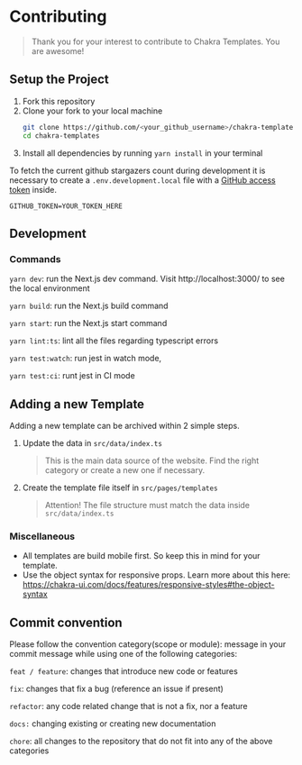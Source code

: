 # Contributing

> Thank you for your interest to contribute to Chakra Templates. You are awesome!

## Setup the Project

1. Fork this repository
1. Clone your fork to your local machine
   ```bash
   git clone https://github.com/<your_github_username>/chakra-templates.git
   cd chakra-templates
   ```
1. Install all dependencies by running `yarn install` in your terminal

To fetch the current github stargazers count during development it is necessary to create a `.env.development.local` file with a [GitHub
access token](https://github.com/settings/tokens/new?description=Chakra+Tempaltes+Development) inside.

```
GITHUB_TOKEN=YOUR_TOKEN_HERE
```

## Development

### Commands

`yarn dev`: run the Next.js dev command. Visit http://localhost:3000/ to see the local environment

`yarn build`: run the Next.js build command

`yarn start`: run the Next.js start command

`yarn lint:ts`: lint all the files regarding typescript errors

`yarn test:watch`: run jest in watch mode,

`yarn test:ci`: runt jest in CI mode

## Adding a new Template

Adding a new template can be archived within 2 simple steps.

1. Update the data in `src/data/index.ts`

   > This is the main data source of the website. Find the right category or create a new one if necessary.

1. Create the template file itself in `src/pages/templates`
   > Attention! The file structure must match the data inside `src/data/index.ts`

### Miscellaneous

- All templates are build mobile first. So keep this in mind for your template.
- Use the object syntax for responsive props. Learn more about this here: https://chakra-ui.com/docs/features/responsive-styles#the-object-syntax

## Commit convention

Please follow the convention category(scope or module): message in your commit message while using one of the following categories:

`feat / feature`: changes that introduce new code or features

`fix`: changes that fix a bug (reference an issue if present)

`refactor`: any code related change that is not a fix, nor a feature

`docs:` changing existing or creating new documentation

`chore`: all changes to the repository that do not fit into any of the above categories
